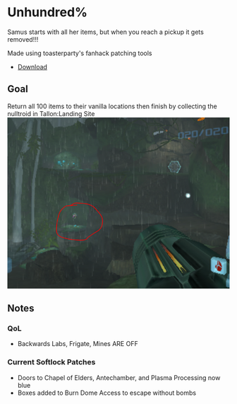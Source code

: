 # Unhundred%
Samus starts with all her items, but when you reach a pickup it gets removed!!!


Made using toasterparty's fanhack patching tools

- [Download](https://github.com/JeffGainsNGames/mp1-unhundred/releases/download/v0.2/mp1-unhundred-v0.2.zip)

## Goal
Return all 100 items to their vanilla locations then finish by collecting the nulltroid in Tallon:Landing Site
![](layout/Finish.PNG)

## Notes

### QoL
- Backwards Labs, Frigate, Mines ARE OFF

### Current Softlock Patches
- Doors to Chapel of Elders, Antechamber, and Plasma Processing now blue
- Boxes added to Burn Dome Access to escape without bombs
